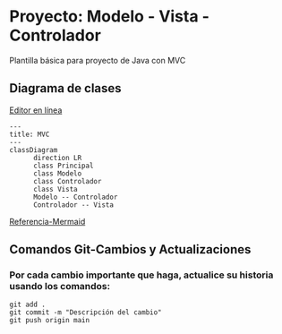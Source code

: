 # Proyecto: Modelo - Vista - Controlador

Plantilla básica para proyecto de Java con MVC

## Diagrama de clases
[Editor en línea](https://mermaid.live/)
```mermaid
---
title: MVC
---
classDiagram
      direction LR
      class Principal
      class Modelo
      class Controlador
      class Vista
      Modelo -- Controlador
      Controlador -- Vista
```
[Referencia-Mermaid](https://mermaid.js.org/syntax/classDiagram.html)


## Comandos Git-Cambios y Actualizaciones

### Por cada cambio importante que haga, actualice su historia usando los comandos:
```
git add .
git commit -m "Descripción del cambio"
git push origin main
```
